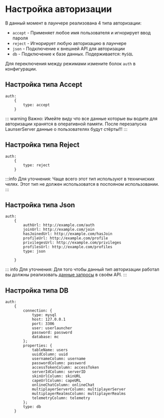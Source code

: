 # Настройка авторизации

В данный момент в лаунчере реализована 4 типа авторизации:

- `accept` - Применяет любое имя пользователя и игнорирует ввод пароля
- `reject` - Игнорирует любую авторизацию в лаунчере
- `json` - Подключение к внешней API для авторизации
- `db` - Подключение к базе данных. Подерживается: `MySQL`

Для переключения между режимами измените болок `auth` в конфигурации.

## Настройка типа Accept
```hjson
auth:
    {
        type: accept
    }
```
::: warning Важно:
Имейте виду что все данные которые вы водите для авторизации хранятся в оперативной памяти. После перезапуска LaunserServer данные о пользователях будут стёрты!!!
:::

## Настройка типа Reject
```hjson
auth:
    {
        type: reject
    }
```
:::info Для уточнения:
Чаще всего этот тип используют в техничиских челях. Этот тип не должен использоватся в поспояном использовании.
:::

## Настройка типа Json
```hjson
auth:
    {
        authUrl: http://example.com/auth
        joinUrl: http://example.com/join
        hasJoinedUrl: http://example.com/hasJoin
        profileUrl: http://example.com/profile
        privilegesUrl: http://example.com/privileges
        profilesUrl: http://example.com/profiles
        type: json
        
    }
```
::: info Для уточнения:
Для того чтобы данный тип авторизации работал вы должны реализовать [данные запросы](#) в своём API.
:::

## Настройка типа DB
```hjson
auth:
    {
        connection: {
            type: mysql
            host: 127.0.0.1
            port: 3306
            user: userlauncher
            password: password
            database: mc
        };
        properties: {
            tableName: users
            uuidColumn: uuid
            usernameColumn: username
            passwordColumn: password
            accessTokenColumn: accessToken
            serverIdColumn: serverID
            skinUrlColumn: skinURL
            capeUrlColumn: capeURL
            onlineChatColumn: onlineChat
            multiplayerServerColumn: multiplayerServer
            multiplayerRealmsColumn: multiplayerRealms
            telemetryColumn: telemetry
        };
        type: db
    }
```